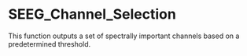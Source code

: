 # SEEG_Channel_Selection
This function outputs a set of spectrally important channels based on a predetermined threshold.
